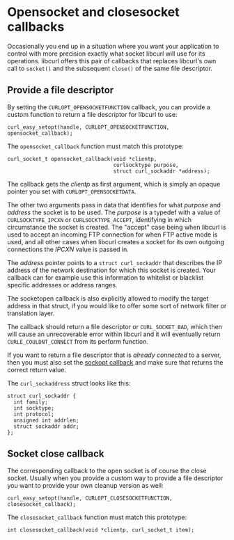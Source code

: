 # Opensocket and closesocket callbacks

Occasionally you end up in a situation where you want your application to
control with more precision exactly what socket libcurl will use for its
operations. libcurl offers this pair of callbacks that replaces libcurl's own
call to `socket()` and the subsequent `close()` of the same file descriptor.

## Provide a file descriptor

By setting the `CURLOPT_OPENSOCKETFUNCTION` callback, you can provide a custom
function to return a file descriptor for libcurl to use:

    curl_easy_setopt(handle, CURLOPT_OPENSOCKETFUNCTION, opensocket_callback);

The `opensocket_callback` function must match this prototype:

    curl_socket_t opensocket_callback(void *clientp,
                                      curlsocktype purpose,
                                      struct curl_sockaddr *address);

The callback gets the *clientp* as first argument, which is simply an opaque
pointer you set with `CURLOPT_OPENSOCKETDATA`.

The other two arguments pass in data that identifies for what *purpose* and
*address* the socket is to be used. The *purpose* is a typedef with a value of
`CURLSOCKTYPE_IPCXN` or `CURLSOCKTYPE_ACCEPT`, identifying in which
circumstance the socket is created. The "accept" case being when libcurl is
used to accept an incoming FTP connection for when FTP active mode is used,
and all other cases when libcurl creates a socket for its own outgoing
connections the *IPCXN* value is passed in.

The *address* pointer points to a `struct curl_sockaddr` that describes the IP
address of the network destination for which this socket is created. Your
callback can for example use this information to whitelist or blacklist
specific addresses or address ranges.

The socketopen callback is also explicitly allowed to modify the target
address in that struct, if you would like to offer some sort of network filter
or translation layer.

The callback should return a file descriptor or `CURL_SOCKET_BAD`, which then
will cause an unrecoverable error within libcurl and it will eventually return
`CURLE_COULDNT_CONNECT` from its perform function.

If you want to return a file descriptor that is *already connected* to a
server, then you must also set the [sockopt callback](callback-sockopt.md) and
make sure that returns the correct return value.

The `curl_sockaddress` struct looks like this:

    struct curl_sockaddr {
      int family;
      int socktype;
      int protocol;
      unsigned int addrlen;
      struct sockaddr addr;
    };

## Socket close callback

The corresponding callback to the open socket is of course the close
socket. Usually when you provide a custom way to provide a file descriptor you
want to provide your own cleanup version as well:

    curl_easy_setopt(handle, CURLOPT_CLOSESOCKETFUNCTION, closesocket_callback);

The `closesocket_callback` function must match this prototype:

    int closesocket_callback(void *clientp, curl_socket_t item);
